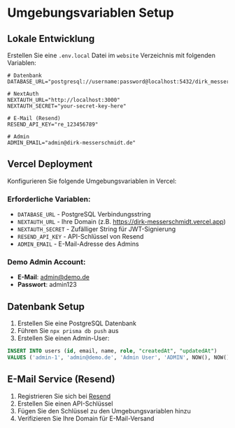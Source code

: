 # Umgebungsvariablen Setup

## Lokale Entwicklung

Erstellen Sie eine `.env.local` Datei im `website` Verzeichnis mit folgenden Variablen:

```env
# Datenbank
DATABASE_URL="postgresql://username:password@localhost:5432/dirk_messerschmidt"

# NextAuth
NEXTAUTH_URL="http://localhost:3000"
NEXTAUTH_SECRET="your-secret-key-here"

# E-Mail (Resend)
RESEND_API_KEY="re_123456789"

# Admin
ADMIN_EMAIL="admin@dirk-messerschmidt.de"
```

## Vercel Deployment

Konfigurieren Sie folgende Umgebungsvariablen in Vercel:

### Erforderliche Variablen:
- `DATABASE_URL` - PostgreSQL Verbindungsstring
- `NEXTAUTH_URL` - Ihre Domain (z.B. https://dirk-messerschmidt.vercel.app)
- `NEXTAUTH_SECRET` - Zufälliger String für JWT-Signierung
- `RESEND_API_KEY` - API-Schlüssel von Resend
- `ADMIN_EMAIL` - E-Mail-Adresse des Admins

### Demo Admin Account:
- **E-Mail**: admin@demo.de
- **Passwort**: admin123

## Datenbank Setup

1. Erstellen Sie eine PostgreSQL Datenbank
2. Führen Sie `npx prisma db push` aus
3. Erstellen Sie einen Admin-User:

```sql
INSERT INTO users (id, email, name, role, "createdAt", "updatedAt") 
VALUES ('admin-1', 'admin@demo.de', 'Admin User', 'ADMIN', NOW(), NOW());
```

## E-Mail Service (Resend)

1. Registrieren Sie sich bei [Resend](https://resend.com)
2. Erstellen Sie einen API-Schlüssel
3. Fügen Sie den Schlüssel zu den Umgebungsvariablen hinzu
4. Verifizieren Sie Ihre Domain für E-Mail-Versand
